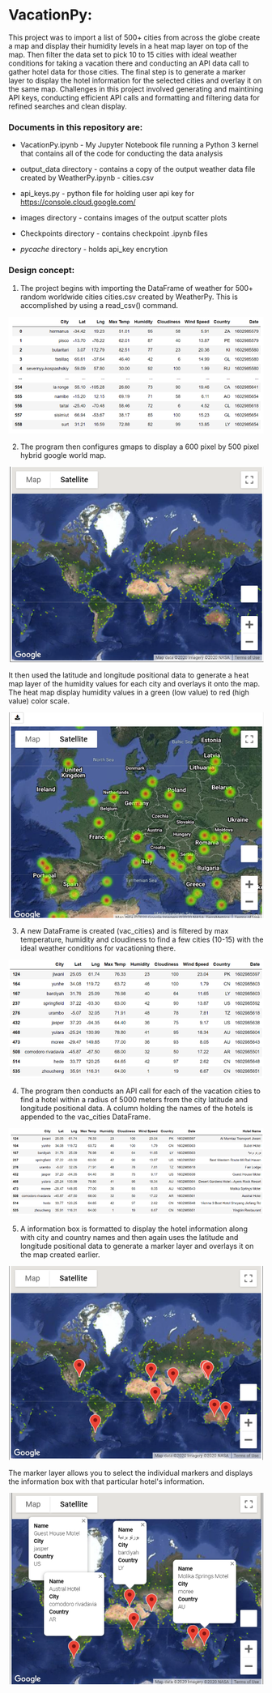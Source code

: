 # VacationPy: 

This project was to import a list of 500+ cities from across the globe create a map and display their humidity levels in a heat map layer on top of the map. Then filter the data set to pick 10 to 15 cities with ideal weather conditions  for taking a vacation there and conducting an API data call to gather hotel data for those cities. The final step is to generate a marker layer to display the hotel information for the selected cities and overlay it on the same map. Challenges in this project involved generating and maintining API keys, conducting efficient API calls and formatting and filtering data for refined searches and clean display. 


### Documents in this repository are:


* VacationPy.ipynb - My Jupyter Notebook file running a Python 3 kernel that contains all of the code for conducting the data analysis 

* output_data directory - contains a copy of the output weather data file created by WeatherPy.ipynb - cities.csv

* api_keys.py - python file for holding user api key for https://console.cloud.google.com/ 

* images directory - contains images of the output scatter plots

* Checkpoints directory - contains checkpoint .ipynb files

* _pycache_ directory - holds api_key encrytion



### Design concept:

1) The project begins with importing the DataFrame of weather for 500+ random worldwide cities cities.csv created by WeatherPy. This is accomplished by using a read_csv() command.

![alt tag](https://github.com/robertjbowen/python-api-challenge/blob/main/VacationPy/images/Picture1.png)

2) The program then configures gmaps to display a 600 pixel by 500 pixel hybrid google world map. 

![alt tag](https://github.com/robertjbowen/python-api-challenge/blob/main/VacationPy/images/Picture2.png)

It then used the latitude and longitude positional data to generate a heat map layer of the humidity values for each city and overlays it onto the map. The heat map display humidity values in a green (low value) to red (high value) color scale.  

![alt tag](https://github.com/robertjbowen/python-api-challenge/blob/main/VacationPy/images/Picture2b.png)

3) A new DataFrame is created (vac_cities) and is filtered by max temperature, humidity and cloudiness to find a few cities (10-15) with the ideal weather conditions for vacationing there. 

![alt tag](https://github.com/robertjbowen/python-api-challenge/blob/main/VacationPy/images/Picture3.png)

4) The program then conducts an API call for each of the vacation cities to find a hotel within a radius of 5000 meters from the city latitude and longitude positional data. A column holding the names of the hotels is appended to the vac_cities DataFrame.

![alt tag](https://github.com/robertjbowen/python-api-challenge/blob/main/VacationPy/images/Picture4.png)

5) A information box is formatted to display the hotel information along with city and country names and then again uses the latitude and longitude positional data to generate a marker layer and overlays it on the map created earlier. 

![alt tag](https://github.com/robertjbowen/python-api-challenge/blob/main/VacationPy/images/Picture5.png)

The marker layer allows you to select the individual markers and displays the information box with that particular hotel's information.

![alt tag](https://github.com/robertjbowen/python-api-challenge/blob/main/VacationPy/images/Picture5b.png)

